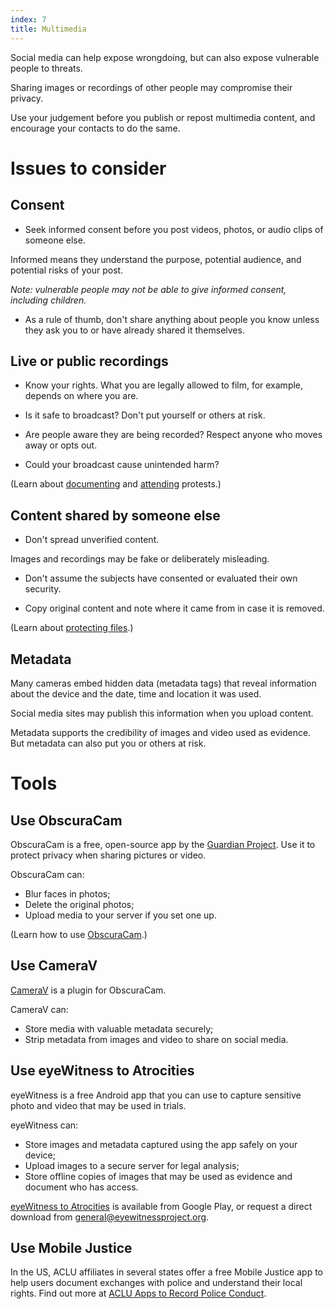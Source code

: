 ```yaml
---
index: 7
title: Multimedia
---
```

Social media can help expose wrongdoing, but can also expose vulnerable people to threats. 

Sharing images or recordings of other people may compromise their privacy. 

Use your judgement before you publish or repost multimedia content, and encourage your contacts to do the same. 

# Issues to consider

## Consent

*	Seek informed consent before you post videos, photos, or audio clips of someone else. 

Informed means they understand the purpose, potential audience, and potential risks of your post. 

*Note: vulnerable people may not be able to give informed consent, including children.* 

*	As a rule of thumb, don't share anything about people you know unless they ask you to or have already shared it themselves.

## Live or public recordings

*	Know your rights. What you are legally allowed to film, for example, depends on where you are. 

*	Is it safe to broadcast? Don't put yourself or others at risk. 

*	Are people aware they are being recorded? Respect anyone who moves away or opts out. 

*	Could your broadcast cause unintended harm? 

(Learn about [documenting](umbrella://lesson/protests/0) and [attending](umbrella://lesson/protests/1) protests.)

## Content shared by someone else 

*	Don't spread unverified content.

Images and recordings may be fake or deliberately misleading. 

*	Don't assume the subjects have consented or evaluated their own security.  

*	Copy original content and note where it came from in case it is removed. 

(Learn about [protecting files](umbrella://lesson/protecting-files).)  

## Metadata

Many cameras embed hidden data (metadata tags) that reveal information about the device and the date, time and location it was used. 

Social media sites may publish this information when you upload content.

Metadata supports the credibility of images and video used as evidence. But metadata can also put you or others at risk. 

# Tools

## Use ObscuraCam

ObscuraCam is a free, open-source app by the [Guardian Project](https://guardianproject.info/). Use it to protect privacy when sharing pictures or video. 

ObscuraCam can:

*	Blur faces in photos;
*	Delete the original photos;
*	Upload media to your server if you set one up.

(Learn how to use [ObscuraCam](umbrella://tools/obscuracam).)  

## Use CameraV

[CameraV](https://guardianproject.info/apps/camerav/) is a plugin for ObscuraCam. 

CameraV can: 

*	Store media with valuable metadata securely; 
*	Strip metadata from images and video to share on social media.

## Use eyeWitness to Atrocities 

eyeWitness is a free Android app that you can use to capture sensitive photo and video that may be used in trials.

eyeWitness can:

*	Store images and metadata captured using the app safely on your device;
*	Upload images to a secure server for legal analysis;
*	Store offline copies of images that may be used as evidence and document who has access. 

[eyeWitness to Atrocities](http://www.eyewitnessproject.org/) is available from Google Play, or request a direct download from [general@eyewitnessproject.org](general@eyewitnessproject.org).

## Use Mobile Justice 

In the US, ACLU affiliates in several states offer a free Mobile Justice app to help users document exchanges with police and understand their local rights. Find out more at [ACLU Apps to Record Police Conduct](https://www.aclu.org/issues/criminal-law-reform/reforming-police-practices/aclu-apps-record-police-conduct).